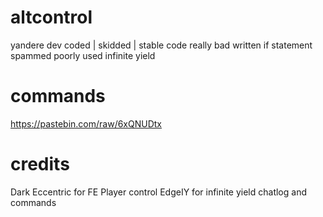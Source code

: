 # altcontrol
  yandere dev coded | skidded | stable code
  really bad written
  if statement spammed
  poorly used infinite yield
# commands
  https://pastebin.com/raw/6xQNUDtx
# credits
  Dark Eccentric for FE Player control
  EdgeIY for infinite yield chatlog and commands
